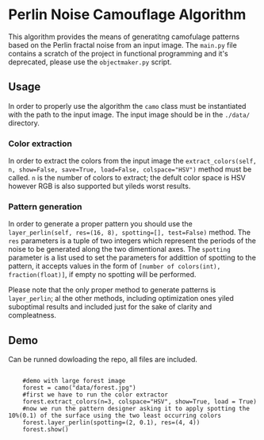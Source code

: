 # Perlin Noise Camouflage Algorithm 
This algorithm provides the means of generatitng camofulage patterns based on the Perlin fractal noise from an input image.
The `main.py` file contains a scratch of the project in functional programming and it's deprecated, please use the `objectmaker.py` script.
## Usage 
In order to properly use the algorithm the `camo` class must be instantiated with the path to the input image.
The input image should be in the `./data/` directory.
### Color extraction 
In order to extract the colors from the input image the `extract_colors(self, n, show=False, save=True, load=False, colspace="HSV")` method must be called.
`n` is the number of colors to extract; the defult color space is HSV however RGB is also supported but yileds worst results.
### Pattern generation
In order to generate a proper pattern you should use the  `layer_perlin(self, res=(16, 8), spotting=[], test=False)` method.
The `res` parameters is a tuple of two integers which represent the periods of the noise to be generated along the two dimentional axes.
The `spotting` parameter is a list used to set the parameters for addittion of spotting to the pattern, it accepts values in the form of  `[number of colors(int), fraction(float)]`, if empty no spotting will be performed.

Please note that the only proper method to generate patterns is `layer_perlin`; al the other methods, including optimization ones yiled suboptimal results and included just for the sake of clarity and compleatness.


## Demo
Can be runned dowloading the repo, all files are included.

```

    #demo with large forest image
    forest = camo("data/forest.jpg")
    #first we have to run the color extractor
    forest.extract_colors(n=3, colspace="HSV", show=True, load = True)
    #now we run the pattern designer asking it to apply spotting the 10%(0.1) of the surface using the two least occurring colors
    forest.layer_perlin(spotting=(2, 0.1), res=(4, 4))
    forest.show()
```
